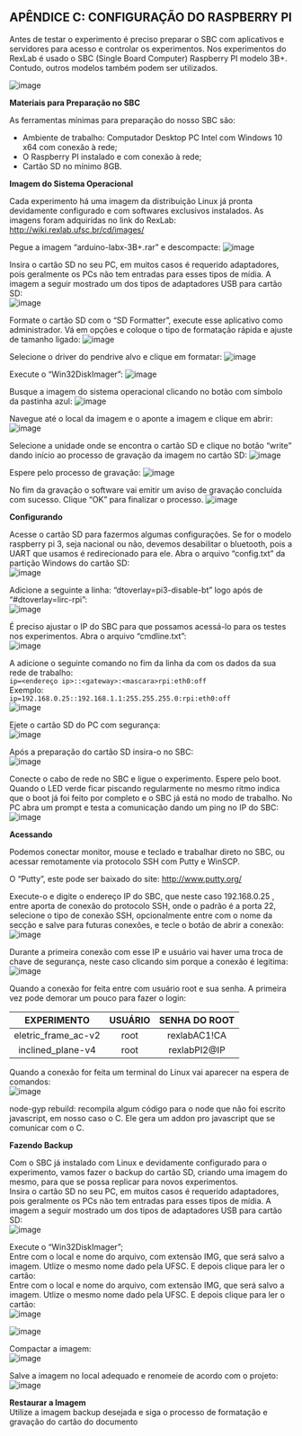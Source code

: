 ## APÊNDICE C: CONFIGURAÇÃO DO RASPBERRY PI

Antes de testar o experimento é preciso preparar o SBC com aplicativos e servidores para acesso e controlar os experimentos. Nos experimentos do RexLab é usado o SBC (Single Board Computer) Raspberry PI modelo 3B+. Contudo, outros modelos também podem ser utilizados.

![image](https://user-images.githubusercontent.com/90244580/184411109-c52ad552-0b24-44b6-b170-fbfc9e205aa8.png)  

**Materiais para Preparação no SBC**  

As ferramentas mínimas para preparação do nosso SBC são:  
* Ambiente de trabalho: Computador Desktop PC Intel com Windows 10 x64 com conexão à rede;
* O Raspberry PI instalado e com conexão à rede;
* Cartão SD no mínimo 8GB.  

**Imagem do Sistema Operacional**  

Cada experimento há uma imagem da distribuição Linux já pronta devidamente configurado e com softwares exclusivos instalados. As imagens foram adquiridas no link do RexLab: http://wiki.rexlab.ufsc.br/cd/images/  

Pegue a imagem “arduino-labx-3B+.rar” e descompacte:
![image](https://user-images.githubusercontent.com/90244580/184411580-6db27609-f5cf-4a1b-bd3a-5b1d1a4d8e4b.png) 

Insira o cartão SD no seu PC, em muitos casos é requerido adaptadores, pois geralmente os PCs não tem entradas para esses tipos de mídia. A imagem a seguir mostrado um dos tipos de adaptadores USB para cartão SD:  
![image](https://user-images.githubusercontent.com/90244580/184411635-8acd21cb-6635-46fe-bb2b-e63b864d3d19.png)  

Formate o cartão SD com o “SD Formatter”, execute esse aplicativo como administrador. Vá em opções e coloque o tipo de formatação rápida e ajuste de tamanho ligado:
![image](https://user-images.githubusercontent.com/90244580/184411732-cd95c594-43bf-4cc8-b11f-db20ddf0e6b6.png)  

Selecione o driver do pendrive alvo e clique em formatar:
![image](https://user-images.githubusercontent.com/90244580/184411761-13b35eba-1fd0-4d2b-ac57-73731d7b4e28.png)  

Execute o “Win32DiskImager”:
![image](https://user-images.githubusercontent.com/90244580/184411799-57ae67da-3e13-48bc-8a94-b5fcac6a2b75.png)  

Busque a imagem do sistema operacional clicando no botão com símbolo da pastinha azul:
![image](https://user-images.githubusercontent.com/90244580/184411831-c703ab2e-0c13-42c0-bddc-8f08ff4242c0.png)  

Navegue até o local da imagem e o aponte a imagem e clique em abrir:
![image](https://user-images.githubusercontent.com/90244580/184411852-87942f56-30bf-4a91-be68-75f2a6ae279a.png)  

Selecione a unidade onde se encontra o cartão SD e clique no botão “write” dando início ao processo de gravação da imagem no cartão SD:
![image](https://user-images.githubusercontent.com/90244580/184411875-cfc4f3c5-7cc5-4fcf-ab45-ff24293ac0d2.png)  

Espere pelo processo de gravação:
![image](https://user-images.githubusercontent.com/90244580/184411907-153bdca5-57c0-4cde-8d5f-cc4128099d1e.png)  

No fim da gravação o software vai emitir um aviso de gravação concluída com sucesso. Clique “OK” para finalizar o processo.
![image](https://user-images.githubusercontent.com/90244580/184411943-99119a75-d43d-4221-9b19-e976bb1c965d.png)  
  
  **Configurando**  
   
Acesse o cartão SD para fazermos algumas configurações. Se for o modelo raspberry pi 3, seja nacional ou não, devemos desabilitar o bluetooth, pois a UART que usamos é redirecionado para ele. Abra o arquivo “config.txt” da partição Windows do cartão SD:  
![image](https://user-images.githubusercontent.com/90244580/184412096-0551e03f-9517-44af-b496-3e4f4153021b.png)  

Adicione a seguinte a linha: “dtoverlay=pi3-disable-bt” logo após de “#dtoverlay=lirc-rpi”:  
![image](https://user-images.githubusercontent.com/90244580/184412148-5802cd99-0f41-43ac-8dff-098ee25b0cc8.png)  

É preciso ajustar o IP do SBC para que possamos acessá-lo para os testes nos experimentos. Abra o arquivo “cmdline.txt”:  
![image](https://user-images.githubusercontent.com/90244580/184412193-6afcf04f-8ae3-43ca-805f-123f519807fc.png)  

A adicione o seguinte comando no fim da linha da com os dados da sua rede de trabalho:  
`ip=<endereço ip>::<gateway>:<mascara>rpi:eth0:off`  
Exemplo:  
 `ip=192.168.0.25::192.168.1.1:255.255.255.0:rpi:eth0:off`  
![image](https://user-images.githubusercontent.com/90244580/184412330-d5730e27-68c0-4cbb-9b41-a530c850fb33.png)  

 Ejete o cartão SD do PC com segurança:  
 ![image](https://user-images.githubusercontent.com/90244580/184412356-a91eb173-15ca-4531-a1cf-d4162099006c.png)  
 
 Após a preparação do cartão SD insira-o no SBC:  
 ![image](https://user-images.githubusercontent.com/90244580/184412389-6c114645-a009-4721-a301-6470692fc10a.png)  
 
 Conecte o cabo de rede no SBC e ligue o experimento. Espere pelo boot. Quando o LED verde ficar piscando regularmente no mesmo ritmo indica que o boot já foi feito por completo e o SBC já está no modo de trabalho. No PC abra um prompt e testa a comunicação dando um ping no IP do SBC:  
 ![image](https://user-images.githubusercontent.com/90244580/184412441-f3c47035-4b5a-4e9b-8fb6-e0218545f09a.png)
  
   
**Acessando**  
   
 Podemos conectar monitor, mouse e teclado e trabalhar direto no SBC, ou acessar remotamente via protocolo SSH com Putty e WinSCP.   
 
O “Putty”, este pode ser baixado do site: http://www.putty.org/  
 
Execute-o e digite o endereço IP do SBC, que neste caso 192.168.0.25	, entre aporta de conexão do protocolo SSH, onde o padrão é a porta 22, selecione o tipo de conexão SSH, opcionalmente entre com o nome da secção e salve para futuras conexões, e tecle o botão de abrir a conexão:  
 ![image](https://user-images.githubusercontent.com/90244580/184412554-fef27165-8f8e-4c1b-97f0-737a13a05cd5.png)
  
 Durante a primeira conexão com esse IP e usuário vai haver uma troca de chave de segurança, neste caso clicando sim porque a conexão é legitima:  
 ![image](https://user-images.githubusercontent.com/90244580/184412596-20e84689-2aef-46ba-b8b7-0552ddab2790.png)
  
 Quando a conexão for feita entre com usuário root e sua senha. A primeira vez pode demorar um pouco para fazer o login:  
 
**EXPERIMENTO** | **USUÁRIO** | **SENHA DO ROOT**
 :--: | :--: | :--:
 eletric_frame_ac-v2 | root | rexlabAC1!CA
 inclined_plane-v4 | root | rexlabPI2@IP
   
 Quando a conexão for feita um terminal do Linux vai aparecer na espera de comandos:  
 ![image](https://user-images.githubusercontent.com/90244580/184413066-4be07d6a-d9c4-494a-aba7-859ec921074d.png)
  
 node-gyp rebuild: recompila algum código para o node que não foi escrito javascript, em nosso caso o C. Ele gera um addon pro javascript que se comunicar com o C.  
   
 **Fazendo Backup**  
   
 Com o SBC já instalado com Linux e devidamente configurado para o experimento, vamos fazer o backup do cartão SD, criando uma imagem do mesmo, para que se possa replicar para novos experimentos.  
 Insira o cartão SD no seu PC, em muitos casos é requerido adaptadores, pois geralmente os PCs não tem entradas para esses tipos de mídia. A imagem a seguir mostrado um dos tipos de adaptadores USB para cartão SD:  
 ![image](https://user-images.githubusercontent.com/90244580/184413158-33479c42-8e96-4ca4-b03f-f4af846f3ca6.png)
  
 Execute o “Win32DiskImager”;  
 Entre com o local e nome do arquivo, com extensão IMG, que será salvo a imagem. Utlize o mesmo nome dado pela UFSC. E depois clique para ler o cartão:  
 Entre com o local e nome do arquivo, com extensão IMG, que será salvo a imagem. Utlize o mesmo nome dado pela UFSC. E depois clique para ler o cartão:  
 ![image](https://user-images.githubusercontent.com/90244580/184413232-e17f12ec-79ed-4104-a66e-db1634d56b9e.png)
  
 ![image](https://user-images.githubusercontent.com/90244580/184413256-2251d151-a471-4e2d-9499-a8f4475e895e.png)
  
 Compactar a imagem:  
 ![image](https://user-images.githubusercontent.com/90244580/184413284-6d0a31a1-03a6-4da3-bebf-6648830af416.png)
  
 Salve a imagem no local adequado e renomeie de acordo com o projeto:  
 ![image](https://user-images.githubusercontent.com/90244580/184413312-58b6a38e-eed0-446c-8a26-f11f5858c970.png)
  
   
 **Restaurar a Imagem**  
 Utilize a imagem backup desejada e siga o processo de formatação e gravação do cartão do documento   